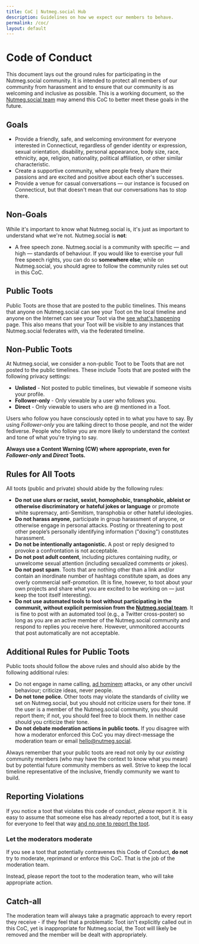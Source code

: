 ```yaml
---
title: CoC | Nutmeg.social Hub
description: Guidelines on how we expect our members to behave.
permalink: /coc/
layout: default
---
```

# Code of Conduct

This document lays out the ground rules for participating in the Nutmeg.social community. It is intended to protect all members of our community from harassment and to ensure that our community is as welcoming and inclusive as possible. This is a working document, so the [Nutmeg.social team](/team) may amend this CoC to better meet these goals in the future.

## Goals

* Provide a friendly, safe, and welcoming environment for everyone interested in Connecticut, regardless of gender identity or expression, sexual orientation, disability, personal appearance, body size, race, ethnicity, age, religion, nationality, political affiliation, or other similar characteristic.
* Create a supportive community, where people freely share their passions and are excited and positive about each other's successes.
* Provide a venue for casual conversations — our instance is focused on Connecticut, but that doesn't mean that our conversations has to stop there.

## Non-Goals

While it's important to know what Nutmeg.social is, it's just as important to understand what we're not. Nutmeg.social is **not**:

* A free speech zone. Nutmeg.social is a community with specific — and high — standards of behaviour. If you would like to exercise your full free speech rights, you can do so **somewhere else**; while on Nutmeg.social, you should agree to follow the community rules set out in this CoC.

## Public Toots

Public Toots are those that are posted to the public timelines. This means that anyone on Nutmeg.social can see your Toot on the local timeline and anyone on the Internet can see your Toot via the [see what's happening](https://nutmeg.social/public) page. This also means that your Toot will be visible to any instances that Nutmeg.social federates with, via the federated timeline.

## Non-Public Toots

At Nutmeg.social, we consider a non-public Toot to be Toots that are not posted to the public timelines. These include Toots that are posted with the following privacy settings:

* **Unlisted** - Not posted to public timelines, but viewable if someone visits your profile.
* **Follower-only** - Only viewable by a user who follows you.
* **Direct** - Only viewable to users who are @ mentioned in a Toot.

Users who follow you have consciously opted in to what you have to say. By using *Follower-only* you are talking direct to those people, and not the wider fediverse. People who follow you are more likely to understand the context and tone of what you're trying to say.

**Always use a Content Warning (CW) where appropriate, even for *Follower-only* and *Direct* Toots.**

## Rules for All Toots

All toots (public and private) should abide by the following rules:

* **Do not use slurs or racist, sexist, homophobic, transphobic, ableist or otherwise discriminatory or hateful jokes or language** or promote white supremacy, anti-Semitism, transphobia or other hateful ideologies.
* **Do not harass anyone**, participate in group harassment of anyone, or otherwise engage in personal attacks. Posting or threatening to post other people’s personally identifying information ("doxing") constitutes harassment.
* **Do not be intentionally antagonistic.** A post or reply designed to provoke a confrontation is not acceptable.
* **Do not post adult content**, including pictures containing nudity, or unwelcome sexual attention (including sexualized comments or jokes).
* **Do not post spam**. Toots that are nothing other than a link and/or contain an inordinate number of hashtags constitute spam, as does any overly commercial self-promotion. (It is fine, however, to toot about your own projects and share what you are excited to be working on — just keep the toot itself interesting).
* **Do not use automated tools to toot without participating in the communit, without explicit permission from the [Nutmeg.social team](/team)**. It is fine to post with an automated tool (e.g., a Twitter cross-poster) so long as you are an active member of the Nutmeg.social community and respond to replies you receive here. However, unmonitored accounts that post automatically are not acceptable.

## Additional Rules for Public Toots

Public toots should follow the above rules and should also abide by the following additional rules:

* Do not engage in name calling, [ad hominem](https://www.urbandictionary.com/define.php?term=Ad%20hominem) attacks, or any other uncivil behaviour; criticize ideas, never people.
* **Do not tone police.** Other toots may violate the standards of civility we set on Nutmeg.social, but you should not criticize users for their tone. If the user is a member of the Nutmeg.social community, you should report them; if not, you should feel free to block them. In neither case should you criticize their tone.
* **Do not debate moderation actions in public toots.** If you disagree with how a moderator enforced this CoC you may direct-message the moderation team or email [hello@nutmeg.social](mailto:hello@nutmeg.social).

Always remember that your public toots are read not only by our *existing* community members (who may have the context to know what you mean) but by potential future community members as well. Strive to keep the local timeline representative of the inclusive, friendly community we want to build.

## Reporting Violations

If you notice a toot that violates this code of conduct, *please* report it. It is easy to assume that someone else has already reported a toot, but it is easy for everyone to feel that way [and no one to report the toot](https://en.wikipedia.org/wiki/Bystander_effect).

### Let the moderators moderate

If you see a toot that potentially contravenes this Code of Conduct, **do not** try to moderate, reprimand or enforce this CoC. That is the job of the moderation team.

Instead, please report the toot to the moderation team, who will take appropriate action.

## Catch-all

The moderation team will always take a pragmatic approach to every report they receive - if they feel that a problematic Toot isn't explicitly called out in this CoC, yet is inappropriate for Nutmeg.social, the Toot will likely be removed and the member will be dealt with appropriately.
